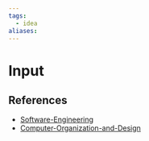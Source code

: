```yaml
---
tags:
  - idea
aliases:
---
```


# Input

<!--
	Write three to five sentences in your own words
	Assume that the reader will have no context
	Include sources
	Link to other ideas
-->

## References

- [Software-Engineering](Software-Engineering.md)
- [Computer-Organization-and-Design](Computer-Organization-and-Design.md)
